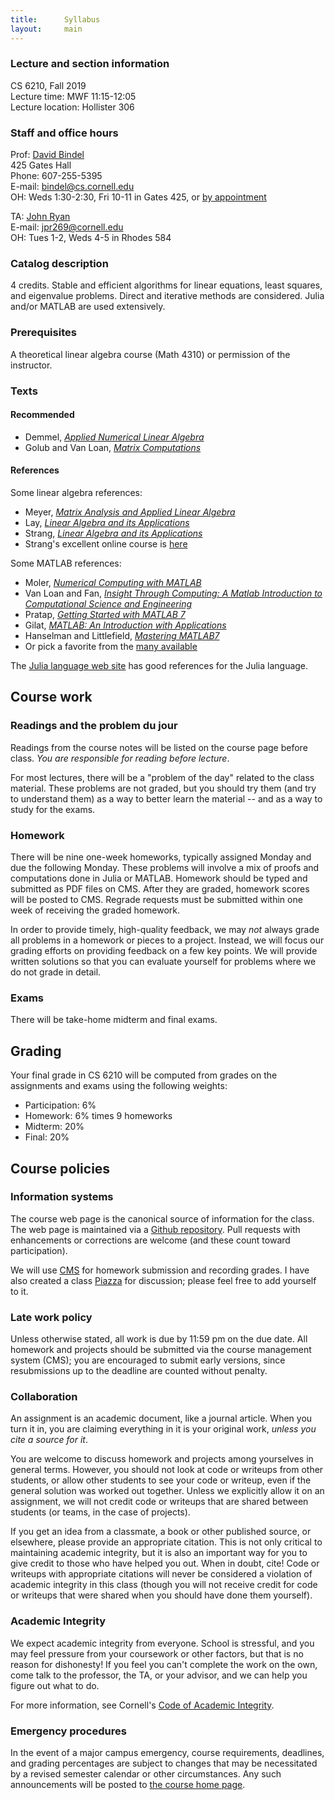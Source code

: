 ```yaml
---
title:      Syllabus
layout:     main
---
```


### Lecture and section information

CS 6210, Fall 2019  
Lecture time: MWF 11:15-12:05  
Lecture location: Hollister 306

### Staff and office hours

Prof: [David Bindel](http://www.cs.cornell.edu/~bindel)  
425 Gates Hall  
Phone: 607-255-5395  
E-mail: <bindel@cs.cornell.edu>  
OH: Weds 1:30-2:30, Fri 10-11 in Gates 425, or [by appointment](http://www.meetme.so/DavidBindel)

TA: [John Ryan](https://www.johnpaulryan.com/)  
E-mail: <jpr269@cornell.edu>  
OH: Tues 1-2, Weds 4-5 in Rhodes 584

### Catalog description

4 credits.  Stable and efficient algorithms for linear equations, least
squares, and eigenvalue problems. Direct and iterative methods are
considered. Julia and/or MATLAB are used extensively.

### Prerequisites

A theoretical linear algebra course (Math 4310) or permission
of the instructor.

### Texts

#### Recommended

- Demmel, [_Applied Numerical Linear Algebra_][demmel]
- Golub and Van Loan, [_Matrix Computations_][gvl]

#### References

Some linear algebra references:

- Meyer, [_Matrix Analysis and Applied Linear Algebra_][meyer]
- Lay, [_Linear Algebra and its Applications_][lay]
- Strang, [_Linear Algebra and its Applications_][strang]
- Strang's excellent online course is [here][strangocw]

Some MATLAB references:

- Moler, [_Numerical Computing with MATLAB_][ncm]
- Van Loan and Fan,
  [_Insight Through Computing: A Matlab Introduction to Computational Science and Engineering_][itc]
- Pratap, [_Getting Started with MATLAB 7_][pratap]
- Gilat, [_MATLAB: An Introduction with Applications_][gilat]
- Hanselman and Littlefield, [_Mastering MATLAB7_][hanselman]
- Or pick a favorite from the [many available][mathworks-books]

The [Julia language web site](https://julialang.org/) has good references 
for the Julia language.

[demmel]: https://www.amazon.com/Applied-Numerical-Linear-Algebra-Demmel/dp/0898713897/
[gvl]: https://www.amazon.com/Computations-Hopkins-Studies-Mathematical-Sciences/dp/B00BD2DVIC/
[meyer]: http://www.amazon.com/gp/product/0898714540/qid=1137779618/sr=2-1/ref=pd_bbs_b_2_1/002-5247186-8320001
[lay]: http://www.amazon.com/Linear-Algebra-Its-Applications-Edition/dp/0321385179
[strang]: http://www.amazon.com/gp/product/0155510053/qid=1137779745/sr=2-1/ref=pd_bbs_b_2_1/002-5247186-8320001
[strangocw]: http://ocw.mit.edu/courses/mathematics/18-06sc-linear-algebra-fall-2011/

[ncm]: http://www.mathworks.com/moler/index_ncm.html
[itc]: http://www.ec-securehost.com/SIAM/OT117.html
[pratap]: http://www.amazon.com/gp/product/0195179374/qid=1137779327/sr=8-1/ref=pd_bbs_1/002-5247186-8320001
[gilat]: http://www.amazon.com/MATLAB-Introduction-Applications-Amos-Gilat/dp/0470108770/
[hanselman]: http://www.amazon.com/Mastering-MATLAB-Duane-C-Hanselman/dp/0131430181/
[mathworks-books]: http://www.mathworks.com/support/books/index_by_categorytitle.html?category=17

## Course work

### Readings and the problem du jour

Readings from the course notes will be listed on the course
page before class.  *You are responsible for reading before lecture*.

For most lectures, there will be a "problem of the day" related to
the class material.  These problems are not graded, but you should
try them (and try to understand them) as a way to better learn the
material -- and as a way to study for the exams.

### Homework

There will be nine one-week homeworks, typically assigned Monday and due the
following Monday.  These problems will involve a mix of proofs and computations
done in Julia or MATLAB.  Homework should be typed and submitted as PDF files
on CMS.  After they are graded, homework scores will be posted to CMS.  Regrade
requests must be submitted within one week of receiving the graded homework.

In order to provide timely, high-quality feedback, we may *not* always
grade all problems in a homework or pieces to a project.  Instead, we
will focus our grading efforts on providing feedback on a few key
points.  We will provide written solutions so that you can evaluate
yourself for problems where we do not grade in detail.

### Exams

There will be take-home midterm and final exams.

## Grading

Your final grade in CS 6210 will be computed from grades on the
assignments and exams using the following weights:

 - Participation: 6%
 - Homework: 6% times 9 homeworks
 - Midterm: 20%
 - Final: 20%

## Course policies

### Information systems

The course web page is the canonical source of information for the class.
The web page is maintained via a
[Github repository](https://www.github.com/dbindel/cs6210-f19/).
Pull requests with enhancements or corrections are welcome
(and these count toward participation).

We will use [CMS](http://cmsx.cs.cornell.edu) for homework submission and
recording grades.  I have also created a class
[Piazza](http://piazza.com/cornell/fall2019/cs6210)
for discussion; please feel free to add yourself to it.

### Late work policy

Unless otherwise stated, all work is due by 11:59 pm on the due date.
All homework and projects should be submitted via the course
management system (CMS); you are encouraged to submit early versions,
since resubmissions up to the deadline are counted without penalty.

### Collaboration

An assignment is an academic document, like a journal article.
When you turn it in, you are claiming everything in it is your
original work, *unless you cite a source for it*.

You are welcome to discuss homework and projects among yourselves in
general terms.  However, you should not look at code or writeups from
other students, or allow other students to see your code or writeup,
even if the general solution was worked out together.  Unless we
explicitly allow it on an assignment, we will not credit code or
writeups that are shared between students (or teams, in the case of
projects).

If you get an idea from a classmate, a book or other published
source, or elsewhere, please provide an appropriate citation.  This is
not only critical to maintaining academic integrity, but it is also an
important way for you to give credit to those who have helped you out.
When in doubt, cite!  Code or writeups with appropriate citations will
never be considered a violation of academic integrity in this class
(though you will not receive credit for code or writeups that were
shared when you should have done them yourself).

### Academic Integrity

We expect academic integrity from everyone.  School is stressful,
and you may feel pressure from your coursework or other factors,
but that is no reason for dishonesty!  If you feel you can't complete
the work on the own, come talk to the professor, the TA, or your advisor,
and we can help you figure out what to do.

For more information, see Cornell's
[Code of Academic Integrity](http://cuinfo.cornell.edu/Academic/AIC.html).

### Emergency procedures

In the event of a major campus emergency, course requirements, deadlines, and
grading percentages are subject to changes that may be necessitated by a
revised semester calendar or other circumstances.  Any such announcements will
be posted to [the course home page](index.html).
